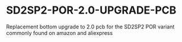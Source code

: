 # SD2SP2-POR-2.0-UPGRADE-PCB
Replacement bottom upgrade to 2.0 pcb for the SD2SP2 POR variant commonly found on amazon and aliexpress
